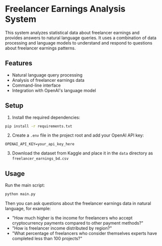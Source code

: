 # Freelancer Earnings Analysis System

This system analyzes statistical data about freelancer earnings and provides answers to natural language queries. It uses a combination of data processing and language models to understand and respond to questions about freelancer earnings patterns.

## Features

- Natural language query processing
- Analysis of freelancer earnings data
- Command-line interface
- Integration with OpenAI's language model

## Setup

1. Install the required dependencies:
```bash
pip install -r requirements.txt
```

2. Create a `.env` file in the project root and add your OpenAI API key:
```
OPENAI_API_KEY=your_api_key_here
```

3. Download the dataset from Kaggle and place it in the `data` directory as `freelancer_earnings_bd.csv`

## Usage

Run the main script:
```bash
python main.py
```

Then you can ask questions about the freelancer earnings data in natural language, for example:
- "How much higher is the income for freelancers who accept cryptocurrency payments compared to other payment methods?"
- "How is freelancer income distributed by region?"
- "What percentage of freelancers who consider themselves experts have completed less than 100 projects?" 